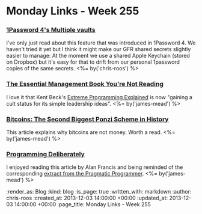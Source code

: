 Monday Links - Week 255
==================

### [1Password 4's Multiple vaults](http://learn.agilebits.com/1Password4/Mac/en/Features/multiple-vaults.html)

I've only just read about this feature that was introduced in 1Password 4. We haven't tried it yet but I think it might make our GFR shared secrets slightly easier to manage: At the moment we use a shared Apple Keychain (stored on Dropbox) but it's easy for that to drift from our personal 1password copies of the same secrets. <%= by('chris-roos') %>


### [The Essential Management Book You're Not Reading](http://www.inc.com/magazine/201312/leigh-buchanan/coding-book-contains-leadership-ideas.html)

I love it that Kent Beck's [Extreme Programming Explained](http://c2.com/cgi/wiki?ExtremeProgrammingExplainedEmbraceChangeSecondEdition) is now "gaining a cult status for its simple leadership ideas". <%= by('james-mead') %>


### [Bitcoins: The Second Biggest Ponzi Scheme in History](http://www.garynorth.com/public/11828.cfm)

This article explains why bitcoins are not money. Worth a read. <%= by('james-mead') %>


### [Programming Deliberately](http://r.eali.st/programming-deliberately)

I enjoyed reading this article by Alan Francis and being reminded of the corresponding [extract from the Pragmatic Programmer](http://pragprog.com/the-pragmatic-programmer/extracts/coincidence). <%= by('james-mead') %>


:render_as: Blog
:kind: blog
:is_page: true
:written_with: markdown
:author: chris-roos
:created_at: 2013-12-03 14:00:00 +00:00
:updated_at: 2013-12-03 14:00:00 +00:00
:page_title: Monday Links - Week 255
